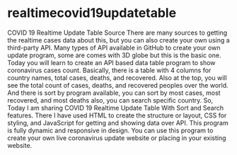# realtimecovid19updatetable
COVID 19 Realtime Update Table Source There are many sources to getting the realtime cases data about this, but you can also create your own using a third-party API. Many types of API available in GitHub to create your own update program, some are comes with 3D globe but this is the basic one.  Today you will learn to create an API based data table program to show coronavirus cases count. Basically, there is a table with 4 columns for country names, total cases, deaths, and recovered. Also at the top, you will see the total count of cases, deaths, and recovered peoples over the world. And there is sort by program available, you can sort by most cases, most recovered, and most deaths also, you can search specific country.  So, Today I am sharing COVID 19 Realtime Update Table With Sort and Search features. There I have used HTML to create the structure or layout, CSS for styling, and JavaScript for getting and showing data over API. This program is fully dynamic and responsive in design. You can use this program to create your own live coronavirus update website or placing in your existing website.
